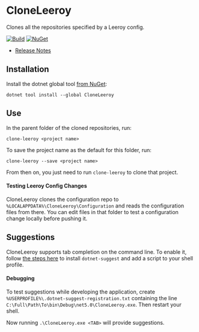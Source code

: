 # CloneLeeroy

Clones all the repositories specified by a Leeroy config.

[![Build](https://github.com/Faithlife/CloneLeeroy/workflows/Build/badge.svg)](https://github.com/Faithlife/CloneLeeroy/actions?query=workflow%3ABuild) [![NuGet](https://img.shields.io/nuget/v/CloneLeeroy.svg)](https://www.nuget.org/packages/CloneLeeroy)

* [Release Notes](ReleaseNotes.md)

## Installation

Install the dotnet global tool [from NuGet](https://www.nuget.org/packages/CloneLeeroy):

```
dotnet tool install --global CloneLeeroy
```

## Use

In the parent folder of the cloned repositories, run:

```
clone-leeroy <project name>
```

To save the project name as the default for this folder, run:

```
clone-leeroy --save <project name>
```

From then on, you just need to run `clone-leeroy` to clone that project.

#### Testing Leeroy Config Changes

CloneLeeroy clones the configuration repo to `%LOCALAPPDATA%\CloneLeeroy\Configuration` and reads the configuration
files from there. You can edit files in that folder to test a configuration change locally before pushing it.

## Suggestions

CloneLeeroy supports tab completion on the command line. To enable it, follow [the steps here](https://github.com/dotnet/command-line-api/blob/main/docs/dotnet-suggest.md) to install `dotnet-suggest` and add a script to your shell profile.

#### Debugging

To test suggestions while developing the application, create `%USERPROFILE%\.dotnet-suggest-registration.txt` containing the line `C:\Full\Path\To\bin\Debug\net5.0\CloneLeeroy.exe`. Then restart your shell.

Now running `.\CloneLeeroy.exe <TAB>` will provide suggestions.
